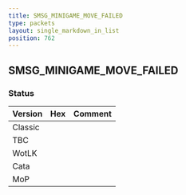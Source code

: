 ```yaml
---
title: SMSG_MINIGAME_MOVE_FAILED
type: packets
layout: single_markdown_in_list
position: 762
---
```


## SMSG_MINIGAME_MOVE_FAILED

### Status

Version    | Hex        | Comment
---------- | ---------- | ---------- 
Classic    |            |
TBC        |            |
WotLK      |            |
Cata       |            |
MoP        |            |